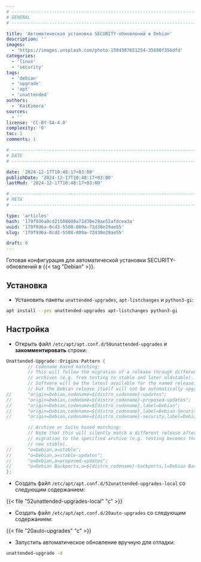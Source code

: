 ```yaml
---
# -------------------------------------------------------------------------------------------------------------------- #
# GENERAL
# -------------------------------------------------------------------------------------------------------------------- #

title: 'Автоматическая установка SECURITY-обновлений в Debian'
description: ''
images:
  - 'https://images.unsplash.com/photo-1504307651254-35680f356dfd'
categories:
  - 'linux'
  - 'security'
tags:
  - 'debian'
  - 'upgrade'
  - 'apt'
  - 'unattended'
authors:
  - 'KaiKimera'
sources:
  - ''
license: 'CC-BY-SA-4.0'
complexity: '0'
toc: 1
comments: 1

# -------------------------------------------------------------------------------------------------------------------- #
# DATE
# -------------------------------------------------------------------------------------------------------------------- #

date: '2024-12-17T10:48:17+03:00'
publishDate: '2024-12-17T10:48:17+03:00'
lastMod: '2024-12-17T10:48:17+03:00'

# -------------------------------------------------------------------------------------------------------------------- #
# META
# -------------------------------------------------------------------------------------------------------------------- #

type: 'articles'
hash: '179f936a0cd21508609a72d30e29ae55afdcea3a'
uuid: '179f936a-0cd2-5508-809a-72d30e29ae55'
slug: '179f936a-0cd2-5508-809a-72d30e29ae55'

draft: 0
---
```


Готовая конфигурация для автоматической установки SECURITY-обновлений в {{< tag "Debian" >}}.

<!--more-->

## Установка

- Установить пакеты `unattended-upgrades`, `apt-listchanges` и `python3-gi`:

```bash
apt install --yes unattended-upgrades apt-listchanges python3-gi
```

## Настройка

- Открыть файл `/etc/apt/apt.conf.d/50unattended-upgrades` и **закомментировать** строки:

```c {hl_lines=["9-11"],file="50unattended-upgrades"}
Unattended-Upgrade::Origins-Pattern {
        // Codename based matching:
        // This will follow the migration of a release through different
        // archives (e.g. from testing to stable and later oldstable).
        // Software will be the latest available for the named release,
        // but the Debian release itself will not be automatically upgraded.
//      "origin=Debian,codename=${distro_codename}-updates";
//      "origin=Debian,codename=${distro_codename}-proposed-updates";
//      "origin=Debian,codename=${distro_codename},label=Debian";
//      "origin=Debian,codename=${distro_codename},label=Debian-Security";
//      "origin=Debian,codename=${distro_codename}-security,label=Debian-Security";

        // Archive or Suite based matching:
        // Note that this will silently match a different release after
        // migration to the specified archive (e.g. testing becomes the
        // new stable).
//      "o=Debian,a=stable";
//      "o=Debian,a=stable-updates";
//      "o=Debian,a=proposed-updates";
//      "o=Debian Backports,a=${distro_codename}-backports,l=Debian Backports";
};
```

- Создать файл `/etc/apt/apt.conf.d/52unattended-upgrades-local` со следующим содержанием:

{{< file "52unattended-upgrades-local" "c" >}}

- Создать файл `/etc/apt/apt.conf.d/20auto-upgrades` со следующим содержанием:

{{< file "20auto-upgrades" "c" >}}

- Запустить автоматическое обновление вручную для отладки:

```bash
unattended-upgrade -d
```
